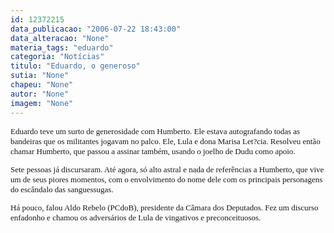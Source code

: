 ```yaml
---
id: 12372215
data_publicacao: "2006-07-22 18:43:00"
data_alteracao: "None"
materia_tags: "eduardo"
categoria: "Notícias"
titulo: "Eduardo, o generoso"
sutia: "None"
chapeu: "None"
autor: "None"
imagem: "None"
---
```

<p><FONT size=2><FONT face=Verdana><FONT size=2></p>
<p><P>Eduardo teve um surto de generosidade com Humberto. Ele estava autografando todas as bandeiras que os militantes jogavam no palco. Ele, Lula e dona Marisa Let?cia. Resolveu então chamar Humberto, que passou a assinar também, usando o joelho de Dudu como apoio.</P></p>
<p><P>Sete pessoas já discursaram. Até agora, só alto astral e nada de referências a Humberto, que vive um de seus piores momentos, com o envolvimento do nome dele com os principais personagens do escândalo das sanguessugas.</P></p>
<p><P>Há pouco, falou Aldo Rebelo (PCdoB), presidente da Câmara dos Deputados. Fez um discurso enfadonho e chamou os adversários de Lula de vingativos e preconceituosos.</FONT></FONT></P></FONT> </p>
